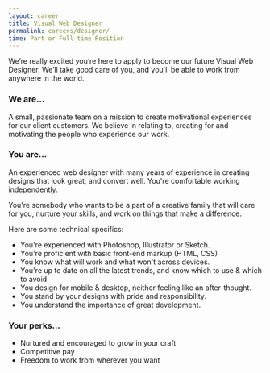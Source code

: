 ```yaml
---
layout: career
title: Visual Web Designer
permalink: careers/designer/
time: Part or Full-time Position
---
```

We’re really excited you’re here to apply to become our future Visual Web Designer. We’ll take good care of you, and you'll be able to work from anywhere in the world.

### We are…

A small, passionate team on a mission to create motivational experiences for our client customers. We believe in relating to, creating for and motivating the people who experience our work.

### You are…

An experienced web designer with many years of experience in creating designs that look great, and convert well. You're comfortable working independently.

You're somebody who wants to be a part of a creative family that will care for you, nurture your skills, and work on things that make a difference.

Here are some technical specifics:

* You're experienced with Photoshop, Illustrator or Sketch.
* You're proficient with basic front-end markup (HTML, CSS)
* You know what will work and what won't across devices.
* You're up to date on all the latest trends, and know which to use & which to avoid.
* You design for mobile & desktop, neither feeling like an after-thought.
* You stand by your designs with pride and responsibility.
* You understand the importance of great development.

### Your perks…

* Nurtured and encouraged to grow in your craft
* Competitive pay
* Freedom to work from wherever you want
